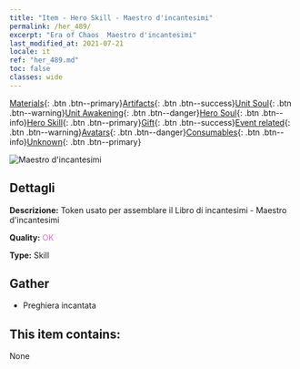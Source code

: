 ```yaml
---
title: "Item - Hero Skill - Maestro d'incantesimi"
permalink: /her_489/
excerpt: "Era of Chaos  Maestro d'incantesimi"
last_modified_at: 2021-07-21
locale: it
ref: "her_489.md"
toc: false
classes: wide
---
```

 [Materials](/ItemsIT/){: .btn .btn--primary}[Artifacts](/ItemsIT/Artifacts/){: .btn .btn--success}[Unit Soul](/ItemsIT/UnitSoul/){: .btn .btn--warning}[Unit Awakening](/ItemsIT/UnitAwakening/){: .btn .btn--danger}[Hero Soul](/ItemsIT/HeroSoul/){: .btn .btn--info}[Hero Skill](/ItemsIT/HeroSkill/){: .btn .btn--primary}[Gift](/ItemsIT/Gift/){: .btn .btn--success}[Event related](/ItemsIT/Events/){: .btn .btn--warning}[Avatars](/ItemsIT/Avatars/){: .btn .btn--danger}[Consumables](/ItemsIT/Consumables/){: .btn .btn--info}[Unknown](/ItemsIT/Unknown/){: .btn .btn--primary}

 ![Maestro d'incantesimi](/images/t/ps_fashujingtong.png)

## Dettagli
 **Descrizione:** Token usato per assemblare il Libro di incantesimi - Maestro d'incantesimi

 **Quality:** <span style="color: #DA70D6">OK</span>

 **Type:** Skill

## Gather

*    Preghiera incantata 

## This item contains:

  None

